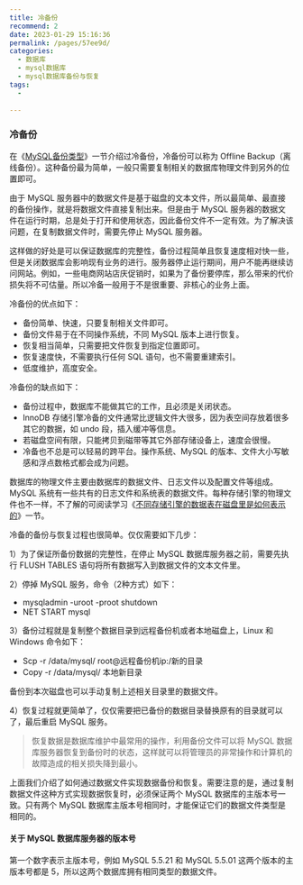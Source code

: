 ```yaml
---
title: 冷备份
recommend: 2
date: 2023-01-29 15:16:36
permalink: /pages/57ee9d/
categories:
  - 数据库
  - mysql数据库
  - mysql数据库备份与恢复
tags:
  - 
 
---
```

### 冷备份

在《[MySQL备份类型](http://c.biancheng.net/view/8136.html)》一节介绍过冷备份，冷备份可以称为 Offline Backup（离线备份）。这种备份最为简单，一般只需要复制相关的数据库物理文件到另外的位置即可。  

由于 MySQL 服务器中的数据文件是基于磁盘的文本文件，所以最简单、最直接的备份操作，就是将数据文件直接复制出来。但是由于 MySQL 服务器的数据文件在运行时期，总是处于打开和使用状态，因此备份文件不一定有效。为了解决该问题，在复制数据文件时，需要先停止 MySQL 服务器。  

这样做的好处是可以保证数据库的完整性，备份过程简单且恢复速度相对快一些，但是关闭数据库会影响现有业务的进行。服务器停止运行期间，用户不能再继续访问网站。例如，一些电商网站店庆促销时，如果为了备份要停库，那么带来的代价损失将不可估量。所以冷备一般用于不是很重要、非核心的业务上面。  

冷备份的优点如下：

- 备份简单、快速，只要复制相关文件即可。
- 备份文件易于在不同操作系统，不同 MySQL 版本上进行恢复。
- 恢复相当简单，只需要把文件恢复到指定位置即可。
- 恢复速度快，不需要执行任何 SQL 语句，也不需要重建索引。
- 低度维护，高度安全。

  

冷备份的缺点如下：

- 备份过程中，数据库不能做其它的工作，且必须是关闭状态。
- InnoDB 存储引擎冷备的文件通常比逻辑文件大很多，因为表空间存放着很多其它的数据，如 undo 段，插入缓冲等信息。
- 若磁盘空间有限，只能拷贝到磁带等其它外部存储设备上，速度会很慢。
- 冷备也不总是可以轻易的跨平台。操作系统、MySQL 的版本、文件大小写敏感和浮点数格式都会成为问题。

  

数据库的物理文件主要由数据库的数据文件、日志文件以及配置文件等组成。MySQL 系统有一些共有的日志文件和系统表的数据文件。每种存储引擎的物理文件也不一样，不了解的可阅读学习《[不同存储引擎的数据表在磁盘里是如何表示的](http://c.biancheng.net/view/vip_8333.html)》一节。  

冷备的备份与恢复过程也很简单。仅仅需要如下几步：  

1）为了保证所备份数据的完整性，在停止 MySQL 数据库服务器之前，需要先执行 FLUSH TABLES 语句将所有数据写入到数据文件的文本文件里。  

2）停掉 MySQL 服务，命令（2种方式）如下：

- mysqladmin -uroot -proot shutdown
- NET START mysql

  

3）备份过程就是复制整个数据目录到远程备份机或者本地磁盘上，Linux 和 Windows 命令如下：

- Scp -r /data/mysql/ root@远程备份机ip:/新的目录
- Copy -r /data/mysql/ 本地新目录

  

备份到本次磁盘也可以手动复制上述相关目录里的数据文件。  

4）恢复过程就更简单了，仅仅需要把已备份的数据目录替换原有的目录就可以了，最后重启 MySQL 服务。

> 恢复数据是数据库维护中最常用的操作，利用备份文件可以将 MySQL 数据库服务器恢复到备份时的状态，这样就可以将管理员的非常操作和计算机的故障造成的相关损失降到最小。

上面我们介绍了如何通过数据文件实现数据备份和恢复。需要注意的是，通过复制数据文件这种方式实现数据恢复时，必须保证两个 MySQL 数据库的主版本号一致。只有两个 MySQL 数据库主版本号相同时，才能保证它们的数据文件类型是相同的。  

#### 关于 MySQL 数据库服务器的版本号

第一个数字表示主版本号，例如 MySQL 5.5.21 和 MySQL 5.5.01 这两个版本的主版本号都是 5，所以这两个数据库拥有相同类型的数据文件。
